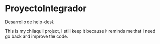 # ProyectoIntegrador
Desarrollo de help-desk

This is my chilaquil project, I still keep it because it reminds me that I need go back and improve the code. 
